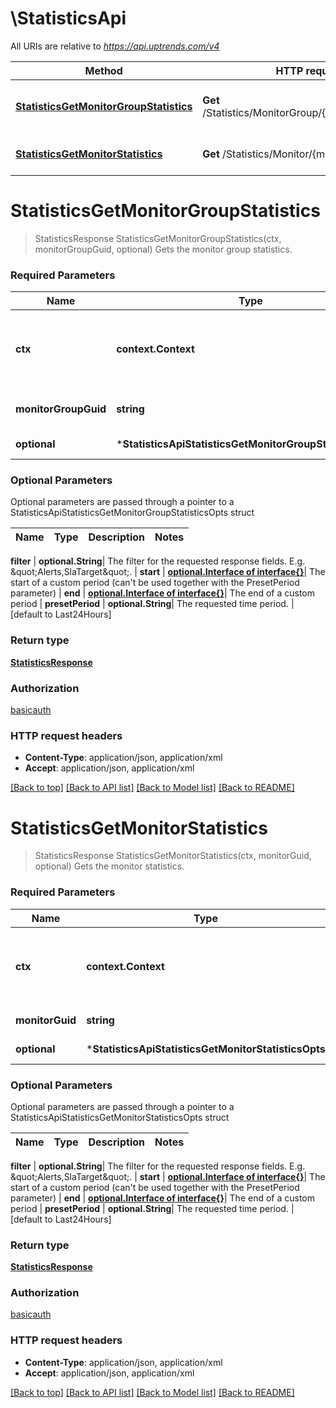 # \StatisticsApi

All URIs are relative to *https://api.uptrends.com/v4*

Method | HTTP request | Description
------------- | ------------- | -------------
[**StatisticsGetMonitorGroupStatistics**](StatisticsApi.md#StatisticsGetMonitorGroupStatistics) | **Get** /Statistics/MonitorGroup/{monitorGroupGuid} | Gets the monitor group statistics.
[**StatisticsGetMonitorStatistics**](StatisticsApi.md#StatisticsGetMonitorStatistics) | **Get** /Statistics/Monitor/{monitorGuid} | Gets the monitor statistics.


# **StatisticsGetMonitorGroupStatistics**
> StatisticsResponse StatisticsGetMonitorGroupStatistics(ctx, monitorGroupGuid, optional)
Gets the monitor group statistics.

### Required Parameters

Name | Type | Description  | Notes
------------- | ------------- | ------------- | -------------
 **ctx** | **context.Context** | context for authentication, logging, cancellation, deadlines, tracing, etc.
  **monitorGroupGuid** | **string**| The Guid of the monitor group. | 
 **optional** | ***StatisticsApiStatisticsGetMonitorGroupStatisticsOpts** | optional parameters | nil if no parameters

### Optional Parameters
Optional parameters are passed through a pointer to a StatisticsApiStatisticsGetMonitorGroupStatisticsOpts struct

Name | Type | Description  | Notes
------------- | ------------- | ------------- | -------------

 **filter** | **optional.String**| The filter for the requested response fields. E.g. \&quot;Alerts,SlaTarget\&quot;. | 
 **start** | [**optional.Interface of interface{}**](.md)| The start of a custom period (can&#39;t be used together with the PresetPeriod parameter) | 
 **end** | [**optional.Interface of interface{}**](.md)| The end of a custom period | 
 **presetPeriod** | **optional.String**| The requested time period. | [default to Last24Hours]

### Return type

[**StatisticsResponse**](StatisticsResponse.md)

### Authorization

[basicauth](../README.md#basicauth)

### HTTP request headers

 - **Content-Type**: application/json, application/xml
 - **Accept**: application/json, application/xml

[[Back to top]](#) [[Back to API list]](../README.md#documentation-for-api-endpoints) [[Back to Model list]](../README.md#documentation-for-models) [[Back to README]](../README.md)

# **StatisticsGetMonitorStatistics**
> StatisticsResponse StatisticsGetMonitorStatistics(ctx, monitorGuid, optional)
Gets the monitor statistics.

### Required Parameters

Name | Type | Description  | Notes
------------- | ------------- | ------------- | -------------
 **ctx** | **context.Context** | context for authentication, logging, cancellation, deadlines, tracing, etc.
  **monitorGuid** | **string**| The Guid of the monitor. | 
 **optional** | ***StatisticsApiStatisticsGetMonitorStatisticsOpts** | optional parameters | nil if no parameters

### Optional Parameters
Optional parameters are passed through a pointer to a StatisticsApiStatisticsGetMonitorStatisticsOpts struct

Name | Type | Description  | Notes
------------- | ------------- | ------------- | -------------

 **filter** | **optional.String**| The filter for the requested response fields. E.g. \&quot;Alerts,SlaTarget\&quot;. | 
 **start** | [**optional.Interface of interface{}**](.md)| The start of a custom period (can&#39;t be used together with the PresetPeriod parameter) | 
 **end** | [**optional.Interface of interface{}**](.md)| The end of a custom period | 
 **presetPeriod** | **optional.String**| The requested time period. | [default to Last24Hours]

### Return type

[**StatisticsResponse**](StatisticsResponse.md)

### Authorization

[basicauth](../README.md#basicauth)

### HTTP request headers

 - **Content-Type**: application/json, application/xml
 - **Accept**: application/json, application/xml

[[Back to top]](#) [[Back to API list]](../README.md#documentation-for-api-endpoints) [[Back to Model list]](../README.md#documentation-for-models) [[Back to README]](../README.md)

